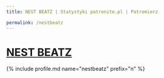 ```yaml
---
title: NEST BEATZ | Statystyki patronite.pl | Patromierz

permalink: /nestbeatz
---
```


# [NEST BEATZ](https://patronite.pl/nestbeatz)

{% include profile.md name="nestbeatz" prefix="n" %}
